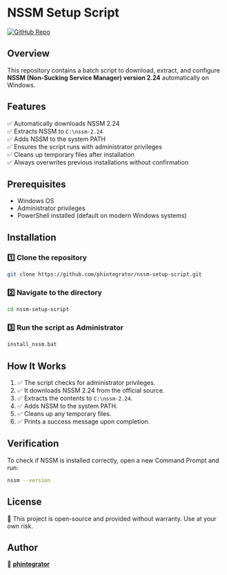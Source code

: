 # NSSM Setup Script

[![GitHub Repo](https://img.shields.io/badge/GitHub-Repository-blue?logo=github)](https://github.com/phintegrator/nssm-setup-script.git)

## Overview
This repository contains a batch script to download, extract, and configure **NSSM (Non-Sucking Service Manager) version 2.24** automatically on Windows.

## Features
✅ Automatically downloads NSSM 2.24  
✅ Extracts NSSM to `C:\nssm-2.24`  
✅ Adds NSSM to the system PATH  
✅ Ensures the script runs with administrator privileges  
✅ Cleans up temporary files after installation  
✅ Always overwrites previous installations without confirmation  

## Prerequisites
- Windows OS
- Administrator privileges
- PowerShell installed (default on modern Windows systems)

## Installation
### 1️⃣ Clone the repository
```sh
git clone https://github.com/phintegrator/nssm-setup-script.git
```

### 2️⃣ Navigate to the directory
```sh
cd nssm-setup-script
```

### 3️⃣ Run the script as Administrator
```sh
install_nssm.bat
```

## How It Works
1. ✅ The script checks for administrator privileges.
2. ✅ It downloads NSSM 2.24 from the official source.
3. ✅ Extracts the contents to `C:\nssm-2.24`.
4. ✅ Adds NSSM to the system PATH.
5. ✅ Cleans up any temporary files.
6. ✅ Prints a success message upon completion.

## Verification
To check if NSSM is installed correctly, open a new Command Prompt and run:
```sh
nssm --version
```

## License
📝 This project is open-source and provided without warranty. Use at your own risk.

## Author
👤 **[phintegrator](https://github.com/phintegrator)**

